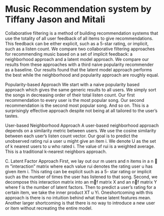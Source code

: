 # Music Recommendation system by  Tiffany Jason and Mitali

Collaborative filtering is a method of building recommendation
systems that use the totality of all user feedback
of all items to give recommendations. This feedback can be
either explicit, such as a 5-star rating, or implicit, such as a
listen count. We compare two collaborative filtering approaches
for recommending music based on a set of implicit feedback:
a neighborhood approach and a latent model approach. We
compare our results from these approaches with a third naive
popularity recommender as a baseline. Our results found that the
latent model approach performs the best while the neighborhood
and popularity approach are roughly equal.

Popularity-based Approach
We start with a naive popularity based approach which
gives the same generic results to all users. We simply sort
the songs in decreasing order of their total listen count. Our
first recommendation to every user is the most popular song.
Our second recommendation is the second most popular song.
And so on. This is a surprisingly effective approach despite
not being at all tailored to the user’s tastes.

User-based Neighborhood Approach
A user-based neighborhood approach depends on a similarity
metric between users. We use the cosine similarity between
each user’s listen count vector. Our goal is to predict the
unobserved rating rui a user u might give an item i. We denote
U as the set of k nearest users to u who rated i. The value
of rui is a weighted average. This is a traditional k-nearest
neighbors approach. 

C. Latent Factor Approach
First, we lay out our m users and n items in a n  m
”interaction” matrix where each value rui denotes the rating
user u has given item i. This rating can be explicit such as a 5-
star rating or implicit such as the number of times the user has
listened to that song. Second, we decompose this interaction
matrix into an mf matrix X and an nf matrix Y where
f is the number of latent factors. Then to predict a user’s
rating for a certain item, we take the inner product XT
u Yi. Oneshortcoming with this approach is there is no intuition behind
what these latent features mean. Another larger shortcoming
is that there is no way to introduce a new user or item without
recreating the entire model.
